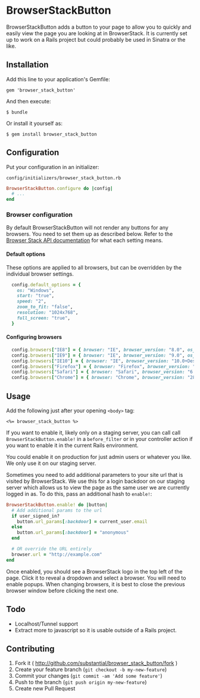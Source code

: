 # BrowserStackButton

BrowserStackButton adds a button to your page to allow you to quickly and
easily view the page you are looking at in BrowserStack. It is currently set up
to work on a Rails project but could probably be used in Sinatra or the like.

## Installation

Add this line to your application's Gemfile:

    gem 'browser_stack_button'

And then execute:

    $ bundle

Or install it yourself as:

    $ gem install browser_stack_button

## Configuration

Put your configuration in an initializer:

`config/initializers/browser_stack_button.rb`

```ruby
BrowserStackButton.configure do |config|
  # ...
end
```

### Browser configuration

By default BrowserStackButton will not render any buttons for any browsers.
You need to set them up as described below.
Refer to the [Browser Stack API documentation](http://www.browserstack.com/integrations#integration-parameters)
for what each setting means.

#### Default options

These options are applied to all browsers, but can be overridden by the
individual browser settings.

```ruby
  config.default_options = {
    os: "Windows",
    start: "true",
    speed: "2",
    zoom_to_fit: "false",
    resolution: "1024x768",
    full_screen: "true",
  }
```

#### Configuring browsers

```ruby
  config.browsers["IE8"] = { browser: "IE", browser_version: "8.0", os_version: "7" }
  config.browsers["IE9"] = { browser: "IE", browser_version: "9.0", os_version: "7" }
  config.browsers["IE10"] = { browser: "IE", browser_version: "10.0+Desktop", os_version: "8" }
  config.browsers["Firefox"] = { browser: "Firefox", browser_version: "22.0", os_version: "7" }
  config.browsers["Safari"] = { browser: "Safari", browser_version: "6.0", os: "OS X", os_version: "Mountain Lion" }
  config.browsers["Chrome"] = { browser: "Chrome", browser_version: "28.0", os_version: "7" }
```

## Usage

Add the following just after your opening `<body>` tag:

```erb
<%= browser_stack_button %>
```

If you want to enable it, likely only on a staging server, you can call
call `BrowserStackButton.enable!` in a `before_filter` or in your controller
action if you want to enable it in the current Rails environment.

You could enable it on production for just admin users or whatever you like. We
only use it on our staging server.

Sometimes you need to add additional parameters to your site url that is
visited by BrowserStack. We use this for a login backdoor on our staging server
which allows us to view the page as the same user we are currently logged in
as. To do this, pass an additional hash to `enable!`:

```ruby
BrowserStackButton.enable! do |button|
  # Add additional params to the url
  if user_signed_in?
    button.url_params[:backdoor] = current_user.email
  else
    button.url_params[:backdoor] = "anonymous"
  end

  # OR override the URL entirely
  browser.url = "http://example.com"
end
```

Once enabled, you should see a BrowserStack logo in the top left of the page.
Click it to reveal a dropdown and select a browser. You will need to enable
popups. When changing browsers, it is best to close the previous browser window
before clicking the next one.

## Todo

* Localhost/Tunnel support
* Extract more to javascript so it is usable outside of a Rails project.

## Contributing

1. Fork it ( http://github.com/substantial/browser_stack_button/fork )
2. Create your feature branch (`git checkout -b my-new-feature`)
3. Commit your changes (`git commit -am 'Add some feature'`)
4. Push to the branch (`git push origin my-new-feature`)
5. Create new Pull Request
